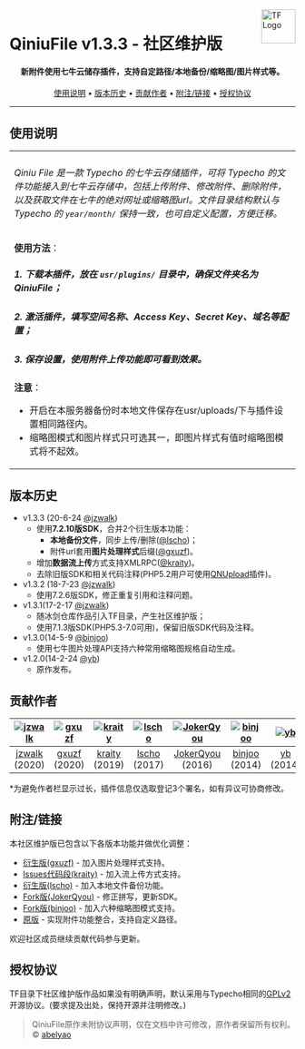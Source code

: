 <a href="https://github.com/typecho-fans/plugins">
    <img src="https://typecho-fans.github.io/text-logo.svg" alt="TF Logo" title="Typecho-Fans" align="right" height="60" />
</a>

QiniuFile v1.3.3 - 社区维护版
======================
<h4 align="center">新附件使用七牛云储存插件，支持自定路径/本地备份/缩略图/图片样式等。</h4>

<p align="center">
  <a href="#about">使用说明</a> •
  <a href="#installation">版本历史</a> •
  <a href="#updating">贡献作者</a> •
  <a href="#features">附注/链接</a> •
  <a href="#binds">授权协议</a>
</p>

---

## 使用说明

<table>
<tr>
<td>

###### Qiniu File 是一款 Typecho 的七牛云存储插件，可将 Typecho 的文件功能接入到七牛云存储中，包括上传附件、修改附件、删除附件，以及获取文件在七牛的绝对网址或缩略图url。文件目录结构默认与 Typecho 的 `year/month/` 保持一致，也可自定义配置，方便迁移。

**使用方法**：
##### 1. 下载本插件，放在 `usr/plugins/` 目录中，确保文件夹名为 QiniuFile；
##### 2. 激活插件，填写空间名称、Access Key、Secret Key、域名等配置；
##### 3. 保存设置，使用附件上传功能即可看到效果。

**注意**：
* 开启在本服务器备份时本地文件保存在usr/uploads/下与插件设置相同路径内。
* 缩略图模式和图片样式只可选其一，即图片样式有值时缩略图模式将不起效。

</td>
</tr>
</table>

## 版本历史

 * v1.3.3 (20-6-24 [@jzwalk](https://github.com/jzwalk))
   * 使用**7.2.10版SDK**，合并2个衍生版本功能：
     * **本地备份文件**，同步上传/删除([@lscho](https://github.com/lscho))；
     * 附件url套用**图片处理样式**后缀([@gxuzf](https://github.com/gxuzf))。
   * 增加**数据流上传**方式支持XMLRPC([@kraity](https://github.com/kraity))。
   * 去除旧版SDK和相关代码注释(PHP5.2用户可使用[QNUpload](https://github.com/typecho-fans/plugins/tree/master/QNUpload)插件)。
 * v1.3.2 (18-7-23 [@jzwalk](https://github.com/jzwalk))
   * 使用7.2.6版SDK，修正重复引用和注释问题。
 * v1.3.1(17-2-17 [@jzwalk](https://github.com/jzwalk))
   * 随冰剑仓库作品引入TF目录，产生社区维护版；
   * 使用7.1.3版SDK(PHP5.3-7.0可用)，保留旧版SDK代码及注释。
 * v1.3.0(14-5-9 [@binjoo](https://github.com/binjoo))
   * 使用七牛图片处理API支持六种常用缩略图规格自动生成。
 * v1.2.0(14-2-24 [@yb](https://github.com/yb))
   * 原作发布。

## 贡献作者

[![jzwalk](https://avatars1.githubusercontent.com/u/252331?v=3&s=100)](https://github.com/jzwalk) | [![gxuzf](https://avatars1.githubusercontent.com/u/61103266?v=3&s=100)](https://github.com/gxuzf) | [![kraity](https://avatars1.githubusercontent.com/u/29883656?v=3&s=100)](https://github.com/kraity) | [![lscho](https://avatars1.githubusercontent.com/u/11583677?v=3&s=100)](https://github.com/lscho) | [![JokerQyou](https://avatars1.githubusercontent.com/u/1465267?v=3&s=100)](https://github.com/JokerQyou) | [![binjoo](https://avatars1.githubusercontent.com/u/219092?v=3&s=100)](https://github.com/binjoo) |[![yb](https://avatars1.githubusercontent.com/u/25887822?v=3&s=100)](https://github.com/yb)
:---:|:---:|:---:|:---:|:---:|:---:|:---:
[jzwalk](https://github.com/jzwalk) (2020) | [gxuzf](https://github.com/gxuzf) (2020) | [kraity](https://github.com/kraity) (2019)| [lscho](https://github.com/lscho) (2017)| [JokerQyou](https://github.com/JokerQyou) (2016)| [binjoo](https://github.com/binjoo) (2014)| [yb](https://github.com/yb) (2014)

*为避免作者栏显示过长，插件信息仅选取登记3个署名，如有异议可协商修改。

## 附注/链接

本社区维护版已包含以下各版本功能并做优化调整：

* [衍生版(gxuzf)](https://github.com/gxuzf/QiniuFile) - 加入图片处理样式支持。
* [Issues代码段(kraity)](https://github.com/yb/qiniu-file-for-typecho/issues/4) - 加入流上传方式支持。
* [衍生版(lscho)](https://github.com/lscho/QiniuFile_For_Typecho) - 加入本地文件备份功能。
* [Fork版(JokerQyou)](https://github.com/JokerQyou/Typecho-QiniuFile) - 修正拼写，更新SDK。
* [Fork版(binjoo)](https://github.com/binjoo/QiniuFile) - 加入六种缩略图模式支持。
* [原版](https://github.com/yb/qiniu-file-for-typecho) - 实现附件功能整合，支持自定义路径。

欢迎社区成员继续贡献代码参与更新。

## 授权协议

TF目录下社区维护版作品如果没有明确声明，默认采用与Typecho相同的[GPLv2](https://github.com/typecho/typecho/blob/master/LICENSE.txt)开源协议。(要求提及出处，保持开源并注明修改。)

> QiniuFile原作未附协议声明，仅在文档中许可修改，原作者保留所有权利。 © [abelyao](https://github.com/yaobo)
